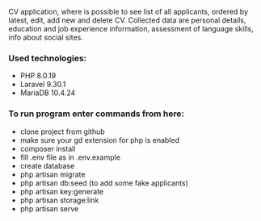 CV application, where is possible to see list of all applicants, ordered by latest, edit, add new and delete CV.
Collected data are personal details, education and job experience information, assessment of language skills, info about social sites.


### Used technologies:
- PHP 8.0.19
- Laravel 9.30.1
- MariaDB 10.4.24

### To run program enter commands from here:
- clone project from github
- make sure your gd extension for php is enabled
- composer install
- fill .env file as in .env.example
- create database
- php artisan migrate
- php artisan db:seed (to add some fake applicants)
- php artisan key:generate
- php artisan storage:link
- php artisan serve

